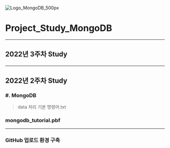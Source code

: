 ![Logo_MongoDB_500px](https://user-images.githubusercontent.com/96277148/152209767-43ce0144-c95f-454b-a93a-7452193a2e9e.png)

# Project_Study_MongoDB 
---
## 2022년 3주차 Study
### 
### 
### 
### 
### 

---
## 2022년 2주차 Study

### #. MongoDB
>data 처리 기본 명령어.txt

### mongodb_tutorial.pbf

---
### GitHub 업로드 환경 구축 
